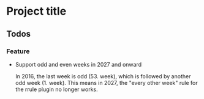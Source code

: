 # Project title 

## Todos

### Feature

- Support odd and even weeks in 2027 and onward

    In 2016, the last week is odd (53. week), which is followed by another odd week (1. week). This means in 2027, the "every other week" rule for the rrule plugin no longer works.
